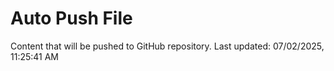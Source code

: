 # Auto Push File

Content that will be pushed to GitHub repository.
Last updated: 07/02/2025, 11:25:41 AM